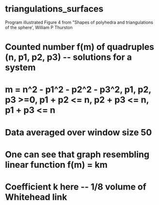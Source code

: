 # triangulations_surfaces

Program illustrated Figure 4 from "Shapes of polyhedra and triangulations of the sphere', William P Thurston
# Counted number  f(m) of quadruples (n, p1, p2, p3) -- solutions  for a system
# m = n^2 - p1^2 - p2^2 - p3^2, p1, p2, p3 >=0, p1 + p2 <= n, p2 + p3 <= n, p1 + p3 <=  n
#
# Data averaged over window size 50
# One can see that graph resembling linear function f(m) = km
# Coefficient k here -- 1/8 volume of Whitehead link
